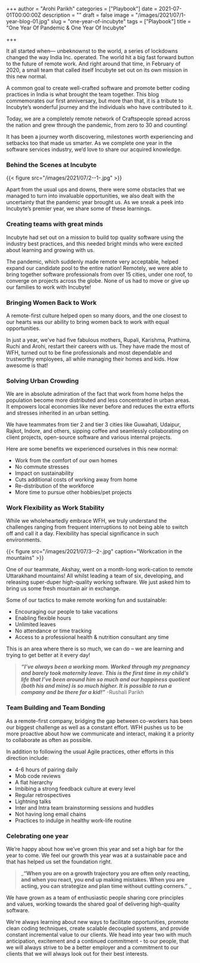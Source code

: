 +++
author = "Arohi Parikh"
categories = ["Playbook"]
date = 2021-07-01T00:00:00Z
description = ""
draft = false
image = "/images/2021/07/1-year-blog-01.jpg"
slug = "one-year-of-incubyte"
tags = ["Playbook"]
title = "One Year Of Pandemic & One Year Of Incubyte"

+++




It all started when— unbeknownst to the world, a series of lockdowns changed the way India Inc. operated. The world hit a big fast forward button to the future of remote work. And right around that time, in February of 2020, a small team that called itself Incubyte set out on its own mission in this new normal.

A common goal to create well-crafted software and promote better coding practices in India is what brought the team together. This blog commemorates our first anniversary, but more than that, it is a tribute to Incubyte’s wonderful journey and the individuals who have contributed to it.

Today, we are a completely remote network of Craftspeople spread across the nation and grew through the pandemic, from zero to 30 and counting!

It has been a journey worth discovering, milestones worth experiencing and setbacks too that made us smarter. As we complete one year in the software services industry, we’d love to share our acquired knowledge.

### Behind the Scenes at Incubyte

{{< figure src="/images/2021/07/2--1-.jpg" >}}

Apart from the usual ups and downs, there were some obstacles that we managed to turn into invaluable opportunities, we also dealt with the uncertainty that the pandemic year brought us. As we sneak a peek into Incubyte’s premier year, we share some of these learnings.

### Creating teams with great minds

Incubyte had set out on a mission to build top quality software using the industry best practices, and this needed bright minds who were excited about learning and growing with us.

The pandemic, which suddenly made remote very acceptable, helped expand our candidate pool to the entire nation! Remotely, we were able to bring together software professionals from over 15 cities, under one roof, to converge on projects across the globe. None of us had to move or give up our families to work with Incubyte!

### Bringing Women Back to Work

A remote-first culture helped open so many doors, and the one closest to our hearts was our ability to bring women back to work with equal opportunities.

In just a year, we’ve had five fabulous mothers, Rupali, Karishma, Prathima, Ruchi and Arohi, restart their careers with us. They have made the most of WFH, turned out to be fine professionals and most dependable and trustworthy employees, all while managing their homes and kids. How awesome is that!

### Solving Urban Crowding

We are in absolute admiration of the fact that work from home helps the population become more distributed and less concentrated in urban areas. It empowers local economies like never before and reduces the extra efforts and stresses inherited in an urban setting.

We have teammates from tier 2 and tier 3 cities like Guwahati, Udaipur, Rajkot, Indore, and others, sipping coffee and seamlessly collaborating on client projects, open-source software and various internal projects.

Here are some benefits we experienced ourselves in this new normal:

* Work from the comfort of our own homes
* No commute stresses
* Impact on sustainability
* Cuts additional costs of working away from home
* Re-distribution of the workforce
* More time to pursue other hobbies/pet projects

### Work Flexibility as Work Stability

While we wholeheartedly embrace WFH, we truly understand the challenges ranging from frequent interruptions to not being able to switch off and call it a day. Flexibility has special significance in such environments.

{{< figure src="/images/2021/07/3--2-.jpg" caption="Workcation in the mountains" >}}

One of our teammate, Akshay, went on a month-long work-cation to remote Uttarakhand mountains! All whilst leading a team of six, developing, and releasing super-duper high-quality working software. We just asked him to bring us some fresh mountain air in exchange.

Some of our tactics to make remote working fun and sustainable:

* Encouraging our people to take vacations
* Enabling flexible hours
* Unlimited leaves
* No attendance or time tracking
* Access to a professional health & nutrition consultant any time

This is an area where there is so much, we can do – we are learning and trying to get better at it every day!

> ___“I’ve always been a working mom. Worked through my pregnancy and barely took maternity leave. This is the first time in my child’s life that I’ve been around him so much and our happiness quotient (both his and mine) is so much higher. It is possible to run a company and be there for a kid!”___  -Rushali Parikh

### Team Building and Team Bonding

As a remote-first company, bridging the gap between co-workers has been our biggest challenge as well as a constant effort. WFH pushes us to be more proactive about how we communicate and interact, making it a priority to collaborate as often as possible.

In addition to following the usual Agile practices, other efforts in this direction include:

* 4-6 hours of pairing daily
* Mob code reviews
* A flat hierarchy
* Imbibing a strong feedback culture at every level
* Regular retrospectives
* Lightning talks
* Inter and Intra team brainstorming sessions and huddles
* Not having long email chains
* Practices to indulge in healthy work-life routine

### Celebrating one year

We’re happy about how we’ve grown this year and set a high bar for the year to come. We feel our growth this year was at a sustainable pace and that has helped us set the foundation right.

> ___“When you are on a growth trajectory you are often only reacting, and when you react, you end up making mistakes. When you are acting, you can strategize and plan time without cutting corners.”__ _

We have grown as a team of enthusiastic people sharing core principles and values, working towards the shared goal of delivering high-quality software.

We're always learning about new ways to facilitate opportunities, promote clean coding techniques, create scalable decoupled systems, and provide constant incremental value to our clients. We head into year two with much anticipation, excitement and a continued commitment - to our people, that we will always strive to be a better employer and a commitment to our clients that we will always look out for their best interests.

